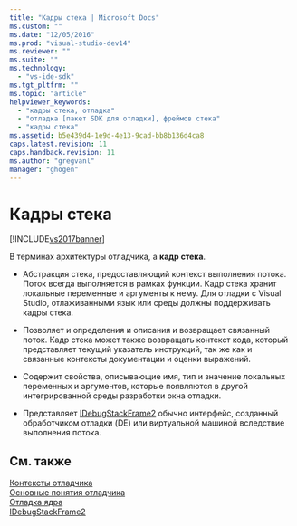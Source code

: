```yaml
---
title: "Кадры стека | Microsoft Docs"
ms.custom: ""
ms.date: "12/05/2016"
ms.prod: "visual-studio-dev14"
ms.reviewer: ""
ms.suite: ""
ms.technology: 
  - "vs-ide-sdk"
ms.tgt_pltfrm: ""
ms.topic: "article"
helpviewer_keywords: 
  - "кадры стека, отладка"
  - "отладка [пакет SDK для отладки], фреймов стека"
  - "кадры стека"
ms.assetid: b5e439d4-1e9d-4e13-9cad-bb8b136d4ca8
caps.latest.revision: 11
caps.handback.revision: 11
ms.author: "gregvanl"
manager: "ghogen"
---
```

# Кадры стека
[!INCLUDE[vs2017banner](../../code-quality/includes/vs2017banner.md)]

В терминах архитектуры отладчика, a **кадр стека**.  
  
-   Абстракция стека, предоставляющий контекст выполнения потока.  Поток всегда выполняется в рамках функции.  Кадр стека хранит локальные переменные и аргументы к нему.  Для отладки с Visual Studio, отлаживанными язык или среды должны поддерживать кадры стека.  
  
-   Позволяет и определения и описания и возвращает связанный поток.  Кадр стека может также возвращать контекст кода, который представляет текущий указатель инструкций, так же как и связанные контексты документации и оценки выражений.  
  
-   Содержит свойства, описывающие имя, тип и значение локальных переменных и аргументов, которые появляются в другой интегрированной среды разработки окна отладки.  
  
-   Представляет  [IDebugStackFrame2](../../extensibility/debugger/reference/idebugstackframe2.md) обычно интерфейс, созданный обработчиком отладки \(DE\) или виртуальной машиной вследствие выполнения потока.  
  
## См. также  
 [Контексты отладчика](../../extensibility/debugger/debugger-contexts.md)   
 [Основные понятия отладчика](../../extensibility/debugger/debugger-concepts.md)   
 [Отладка ядра](../../extensibility/debugger/debug-engine.md)   
 [IDebugStackFrame2](../../extensibility/debugger/reference/idebugstackframe2.md)